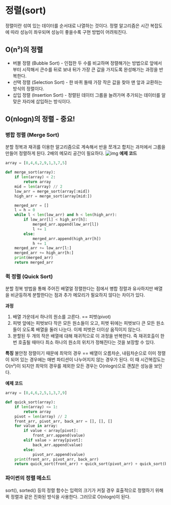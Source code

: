 # 정렬(sort)
정렬이란 섞여 있는 데이터를 순서대로 나열하는 것이다.
정렬 알고리즘은 시간 복잡도에 따라 성능이 좌우되며 성능이 좋을수록 구현 방법이 어려워진다.


## O(n²)의 정렬
* 버블 정렬 (Bubble Sort) - 인접한 두 수를 비교하며 정렬해가는 방법으로 앞에서부터 시작해서 큰수를 뒤로 보내 뒤가 가장 큰 값을 가지도록 완성해가는 과정을 반복한다.
* 선택 정렬 (Selection Sort) - 한 바퀴 돌때 가장 작은 값을 찾아 맨 앞과 교환하는 방식의 정렬이다.
* 삽입 정렬 (Insertion Sort) - 정렬된 데이터 그룹을 늘려가며 추가되는 데이터를 알맞은 자리에 삽입하는 방식이다. 

## O(nlogn)의 정렬 - 중요!
### 병합 정렬 (Merge Sort)
분할 정복과 재귀를 이용한 알고리즘으로 계속해서 반을 쪼개고 합치는 과저에서 그룹을 만들어 정렬하게 된다. 2배의 메모리 공간이 필요하다.
![img](https://images.velog.io/images/jguuun/post/8f6ff9f4-52e7-43df-9664-880830d2f239/Merge-sort-example-300px.gif)
**예제 코드**
```python
array = [8,4,6,2,9,1,3,7,5]

def merge_sort(array):
	if len(array) < 2:
		return array
	mid = len(array) // 2
	low_arr = merge_sort(array[:mid])
	high_arr = merge_sort(array[mid:])

	merged_arr = []
	l = h = 0
	while l < len(low_arr) and h < len(high_arr):
		if low_arr[l] < high_arr[h]:
			merged_arr.append(low_arr[l])
			l += 1
		else:
			merged_arr.append(high_arr[h])
			h += 1
	merged_arr += low_arr[l:]
	merged_arr += high_arr[h:]
	print(merged_arr)
	return merged_arr
```

### 퀵 정렬 (Quick Sort)
분할 정복 방법을 통해 주어진 배열얼 정렬한다는 점에서 병합 정렬과 유사하지만 배열을 비균등하게 분할한다는 점과 추가 메모리가 필요하지 않다는 차이가 있다.

**과정**
1. 배열 가운데서 하나의 원소를 고른다. == 피벗(pivot)
2. 피벗 앞에는 피벗보다 작은 모든 원소들이 오고, 피벗 뒤에는 피벗보다 큰 모든 원소들이 오도록 배열을 둘러 나눈다. 이제 피벗은 더이상 움직이지 않는다.
3. 분할된 두 개의 작은 배열에 대해 재귀적으로 이 과정을 반복한다. 즉 재귀호출이 한번 호출될 때마다 최소 하나의 원소의 위치가 정해진다는 것을 보장할 수 있다.

**특징**
불안정 정렬이기 때문에 최악의 경우 == 배열이 오름차순, 내림차순으로 이미 정렬이 되어 있는 경우에는 매번 파티션이 나누어지지 않는 경우가 된다. 이 때 시간복잡도는 O(n²)이 되지만 최악의 경우를 제외한 모든 경우는 O(nlogn)으로 괜찮은 성능을 보인다.

**예제 코드**
```python
array = [8,4,6,2,5,1,3,7,9]

def quick_sort(array):
	if len(array) <= 1:
		return array
	pivot = len(array) // 2
	front_arr, pivot_arr, back_arr = [], [], []
	for value in array:
		if value < array[pivot]:
			front_arr.append(value)
		elif value > array[pivot]:
			back_arr.append(value)
		else:
			pivot_arr.append(value)
	print(front_arr, pivot_arr, back_arr)
	return quick_sort(front_arr) + quick_sort(pivot_arr) + quick_sort(back_arr)
```

### 파이썬의 정렬 메소드
sort(), sorted() 등의 정렬 함수는 입력의 크기가 커질 경우 효츌적으로 정렬하기 위해 퀵 정렬과 같은 진화된 방식을 사용한다.
그러므로 O(nlogn)이 된다.